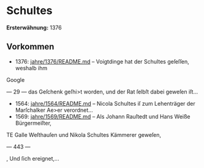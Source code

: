 # Schultes

**Ersterwähnung:** 1376

## Vorkommen
- 1376: [jahre/1376/README.md](../jahre/1376/README.md) – Voigtdinge hat der Schultes geſeſſen, weshalb ihm

Google


— 29 —
das Geſchenk geſhi>t worden, und der Rat ſelbſt dabei
geweſen iſt...
- 1564: [jahre/1564/README.md](../jahre/1564/README.md) – Nicola Schultes iſ zum Lehenträger der Marſchalker
Ae>er verordnet...
- 1569: [jahre/1569/README.md](../jahre/1569/README.md) – Als Johann Rauſtedt und Hans Weiße Bürgermeiſter,

TE Galle Weſthauſen und Nikola Schultes Kämmerer geweſen,


— 443 —

, Und ſich ereignet,...
